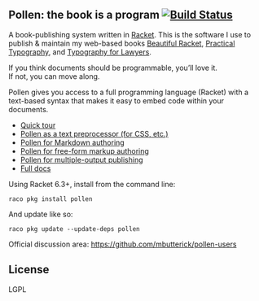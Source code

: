 ## Pollen: the book is a program [![Build Status](https://travis-ci.org/mbutterick/pollen.svg?branch=master)](https://travis-ci.org/mbutterick/pollen)

A book-publishing system written in [Racket](http://racket-lang.org). This is the software I use to publish & maintain my web-based books [Beautiful Racket](http://beautifulracket.com), [Practical Typography](http://practicaltypography.com), and [Typography for Lawyers](http://typographyforlawyers.com).

If you think documents should be programmable, you’ll love it.  
If not, you can move along.

Pollen gives you access to a full programming language (Racket) with a text-based syntax that makes it easy to embed code within your documents.

* [Quick tour](http://pkg-build.racket-lang.org/doc/pollen/quick-tour.html)
* [Pollen as a text preprocessor (for CSS, etc.)](http://pkg-build.racket-lang.org/doc/pollen/first-tutorial.html)
* [Pollen for Markdown authoring](http://pkg-build.racket-lang.org/doc/pollen/second-tutorial.html)
* [Pollen for free-form markup authoring](http://pkg-build.racket-lang.org/doc/pollen/third-tutorial.html)
* [Pollen for multiple-output publishing](http://pkg-build.racket-lang.org/doc/pollen/fourth-tutorial.html)
* [Full docs](http://pkg-build.racket-lang.org/doc/pollen)


Using Racket 6.3+, install from the command line:

    raco pkg install pollen
    
And update like so:

    raco pkg update --update-deps pollen
    
Official discussion area: https://github.com/mbutterick/pollen-users

## License

LGPL

